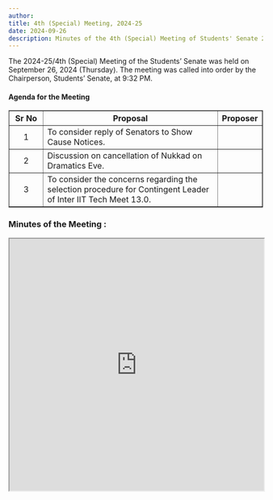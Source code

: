 ```yaml
---
author: 
title: 4th (Special) Meeting, 2024-25
date: 2024-09-26
description: Minutes of the 4th (Special) Meeting of Students' Senate 2024-25.
---
```

The 2024-25/4th (Special) Meeting of the Students’ Senate was held on September 26, 2024 (Thursday). The meeting was called into order by the Chairperson, Students’ Senate, at 9:32 PM.

#### Agenda for the Meeting

<table border="1" style="border-collapse: collapse;">
  <thead>
    <tr>
      <th style="width: 50px; text-align: center;">Sr No</th>
      <th>Proposal</th>
      <th>Proposer</th>
    </tr>
  </thead>
  <tbody>
    <tr>
      <td style="text-align: center;">1</td>
      <td>To consider reply of Senators to Show Cause Notices.</td>
      <td style="padding-left: 20px;"></td>
    </tr>
    <tr>
      <td style="text-align: center;">2</td>
      <td>Discussion on cancellation of Nukkad on Dramatics Eve.</td>
      <td style="padding-left: 20px;"></td>
    </tr>
    <tr>
      <td style="text-align: center;">3</td>
      <td>To consider the concerns regarding the selection procedure for Contingent Leader of Inter IIT Tech Meet 13.0.</td>
      <td style="padding-left: 20px;"></td>
    </tr>
  </tbody>
</table>


### **Minutes of the Meeting :**

<iframe src="https://drive.google.com/file/d/13K-iDoyFXZlYUBsJ3K0vFmHUuKEOmJ44/preview" width="100%" height="500px"></iframe>